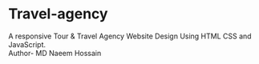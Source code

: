 # Travel-agency
A responsive Tour &amp; Travel Agency Website Design Using HTML CSS and JavaScript.
<br/>
Author- MD Naeem Hossain
